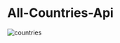 # All-Countries-Api
![countries](https://user-images.githubusercontent.com/67918074/133779903-7ded3d65-f667-46c6-85cd-d7fb9b02e7f0.PNG)

